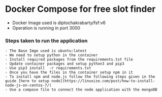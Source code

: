# Docker Compose for free slot finder

 - Docker Image used is diptochakrabarty/fsf:v6
 - Operation is running in port 3000

### Steps taken to run the application

	- The Base Imge used is ubuntu:latest
	- We need to setup python in the container 
	- Install required packages from the requirements.txt file 
	- Update container packages and setup python3 and pip3
	- Use pip3 install  -r requirements.txt
	- Once you have the files in the container setup npm in it 
	- To install npm and node.js follow the following steps given in the guide [here to setup node](https://linuxize.com/post/how-to-install-node-js-on-centos-7/)
	- Use a compose file to connect the node application with the mongoDB